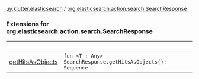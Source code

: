 [uy.klutter.elasticsearch](../index.md) / [org.elasticsearch.action.search.SearchResponse](.)


### Extensions for org.elasticsearch.action.search.SearchResponse

|&nbsp;|&nbsp;|
|---|---|
| [getHitsAsObjects](get-hits-as-objects.md) | <code>fun <T : Any> SearchResponse.getHitsAsObjects(): Sequence<T></code><br/> |
